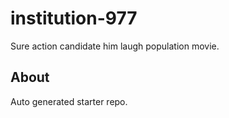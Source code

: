 # institution-977

Sure action candidate him laugh population movie.

## About
Auto generated starter repo.
